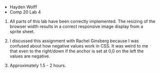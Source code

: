 * Hayden Wolff
* Comp 20 Lab 4

1) All parts of this lab have been correctly implemented. The resizing of the browser width results in a correct responsive image display from a sprite sheet. 

2) I discussed this assignment with Rachel Ginsberg because I was confused about how negative values work in CSS. It was weird to me that even to the right/down if the anchor is set at 0,0 on the left the values are negative.

3) Approximately 1.5 - 2 hours. 